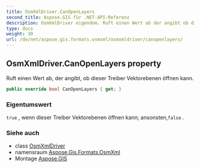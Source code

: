 ```yaml
---
title: OsmXmlDriver.CanOpenLayers
second_title: Aspose.GIS für .NET-API-Referenz
description: OsmXmlDriver eigendom. Ruft einen Wert ab der angibt ob dieser Treiber Vektorebenen öffnen kann.
type: docs
weight: 30
url: /de/net/aspose.gis.formats.osmxml/osmxmldriver/canopenlayers/
---
```

## OsmXmlDriver.CanOpenLayers property

Ruft einen Wert ab, der angibt, ob dieser Treiber Vektorebenen öffnen kann.

```csharp
public override bool CanOpenLayers { get; }
```

### Eigentumswert

`true` , wenn dieser Treiber Vektorebenen öffnen kann; ansonsten,`false` .

### Siehe auch

* class [OsmXmlDriver](../)
* namensraum [Aspose.Gis.Formats.OsmXml](../../osmxmldriver/)
* Montage [Aspose.GIS](../../../)


